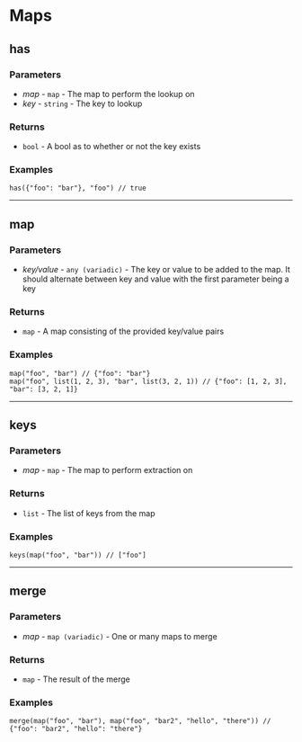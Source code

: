 # Maps

## has

### Parameters

* *map* - `map` - The map to perform the lookup on
* *key* - `string` - The key to lookup

### Returns

* `bool` - A bool as to whether or not the key exists

### Examples

```
has({"foo": "bar"}, "foo") // true
```

---

## map

### Parameters

* *key/value* - `any (variadic)` - The key or value to be added to the map. It should alternate between key and value with the first parameter being a key

### Returns

* `map` - A map consisting of the provided key/value pairs

### Examples

```
map("foo", "bar") // {"foo": "bar"}
map("foo", list(1, 2, 3), "bar", list(3, 2, 1)) // {"foo": [1, 2, 3], "bar": [3, 2, 1]}
```

---

## keys

### Parameters

* *map* - `map` - The map to perform extraction on

### Returns

* `list` - The list of keys from the map

### Examples

```
keys(map("foo", "bar")) // ["foo"]
```

---

## merge

### Parameters
* *map* - `map (variadic)` - One or many maps to merge

### Returns

* `map` - The result of the merge

### Examples

```
merge(map("foo", "bar"), map("foo", "bar2", "hello", "there")) // {"foo": "bar2", "hello": "there"}
```

